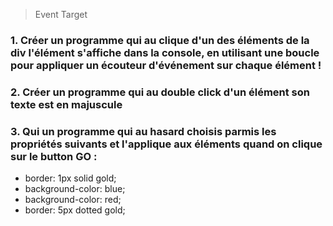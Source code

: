 > Event Target

### 1. Créer un programme qui au clique d'un des éléments de la div l'élément s'affiche dans la console, en utilisant une boucle pour appliquer un écouteur d'événement sur chaque élément !

### 2. Créer un programme qui au double click d'un élément son texte est en majuscule

### 3. Qui un programme qui au hasard choisis parmis les propriétés suivants et l'applique aux éléments quand on clique sur le button GO : 
- border: 1px solid gold;
- background-color: blue;
- background-color: red;
- border: 5px dotted gold;

